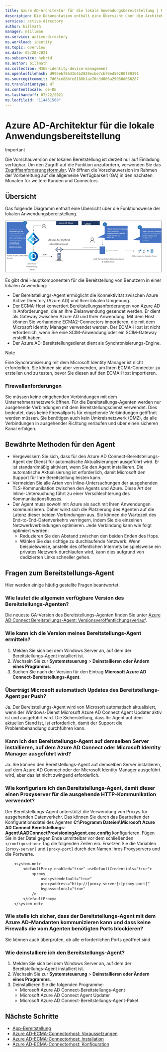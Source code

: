 ```yaml
---
title: Azure AD-Architektur für die lokale Anwendungsbereitstellung | Microsoft-Dokumentation
description: Die Dokumentation enthält eine Übersicht über die Architektur für die lokale Anwendungsbereitstellung.
services: active-directory
author: billmath
manager: mtillman
ms.service: active-directory
ms.workload: identity
ms.topic: overview
ms.date: 05/28/2021
ms.subservice: hybrid
ms.author: billmath
ms.collection: M365-identity-device-management
ms.openlocfilehash: d996ebf8641b4b2829ecbe7cb70ed50280f89391
ms.sourcegitcommit: 7d63ce88bfe8188b1ae70c3d006a29068d066287
ms.translationtype: HT
ms.contentlocale: de-DE
ms.lasthandoff: 07/22/2021
ms.locfileid: "114451568"
---
```

# <a name="azure-ad-on-premises-application-provisioning-architecture"></a>Azure AD-Architektur für die lokale Anwendungsbereitstellung

>[!IMPORTANT]
> Die Vorschauversion der lokalen Bereitstellung ist derzeit nur auf Einladung verfügbar. Um den Zugriff auf die Funktion anzufordern, verwenden Sie das [Zugriffsanforderungsformular](https://aka.ms/onpremprovisioningpublicpreviewaccess). Wir öffnen die Vorschauversion im Rahmen der Vorbereitung auf die allgemeine Verfügbarkeit (GA) in den nächsten Monaten für weitere Kunden und Connectors.

## <a name="overview"></a>Übersicht

Das folgende Diagramm enthält eine Übersicht über die Funktionsweise der lokalen Anwendungsbereitstellung.

![Ein Diagramm, das die Architektur für die lokale Anwendungsbereitstellung zeigt.](.\media\on-premises-application-provisioning-architecture\arch-3.png)

Es gibt drei Hauptkomponenten für die Bereitstellung von Benutzern in einer lokalen Anwendung:

- Der Bereitstellungs-Agent ermöglicht die Konnektivität zwischen Azure Active Directory (Azure AD) und Ihrer lokalen Umgebung.
- Der ECMA-Host konvertiert Bereitstellungsanforderungen von Azure AD in Anforderungen, die an Ihre Zielanwendung gesendet werden. Er dient als Gateway zwischen Azure AD und Ihrer Anwendung. Mit dem Host können Sie vorhandene ECMA2-Connectors importieren, die mit dem Microsoft Identity Manager verwendet werden. Der ECMA-Host ist nicht erforderlich, wenn Sie eine SCIM-Anwendung oder ein SCIM-Gateway erstellt haben.
- Der Azure AD-Bereitstellungsdienst dient als Synchronisierungs-Engine.

>[!NOTE]
> Eine Synchronisierung mit dem Microsoft Identity Manager ist nicht erforderlich. Sie können sie aber verwenden, um Ihren ECMA-Connector zu erstellen und zu testen, bevor Sie diesen auf den ECMA-Host importieren.


### <a name="firewall-requirements"></a>Firewallanforderungen

Sie müssen keine eingehenden Verbindungen mit dem Unternehmensnetzwerk öffnen. Für die Bereitstellungs-Agenten werden nur ausgehende Verbindungen mit dem Bereitstellungsdienst verwendet. Dies bedeutet, dass keine Firewallports für eingehende Verbindungen geöffnet werden müssen. Sie benötigen auch kein Umkreisnetzwerk (DMZ), da alle Verbindungen in ausgehender Richtung verlaufen und über einen sicheren Kanal erfolgen.

## <a name="agent-best-practices"></a>Bewährte Methoden für den Agent
- Vergewissern Sie sich, dass für den Azure AD Connect-Bereitstellungs-Agent der Dienst für automatische Aktualisierungen ausgeführt wird. Er ist standardmäßig aktiviert, wenn Sie den Agent installieren. Die automatische Aktualisierung ist erforderlich, damit Microsoft den Support für Ihre Bereitstellung leisten kann.
- Vermeiden Sie alle Arten von Inline-Untersuchungen der ausgehenden TLS-Kommunikation zwischen den Agents und Azure. Diese Art der Inline-Untersuchung führt zu einer Verschlechterung des Kommunikationsflusses.
- Der Agent muss sowohl mit Azure als auch mit Ihren Anwendungen kommunizieren. Daher wirkt sich die Platzierung des Agenten auf die Latenz dieser beiden Verbindungen aus. Sie können die Wartezeit des End-to-End-Datenverkehrs verringern, indem Sie die einzelnen Netzwerkverbindungen optimieren. Jede Verbindung kann wie folgt optimiert werden:
  - Reduzieren Sie den Abstand zwischen den beiden Enden des Hops.
  - Wählen Sie das richtige zu durchlaufende Netzwerk. Wenn beispielsweise, anstelle des öffentlichen Internets beispielsweise ein privates Netzwerk durchlaufen wird, kann dies aufgrund von dedizierten Links schneller gehen.

## <a name="provisioning-agent-questions"></a>Fragen zum Bereitstellungs-Agent
Hier werden einige häufig gestellte Fragen beantwortet.

### <a name="what-is-the-ga-version-of-the-provisioning-agent"></a>Wie lautet die allgemein verfügbare Version des Bereitstellungs-Agenten?

Die neueste GA-Version des Bereitstellungs-Agenten finden Sie unter [Azure AD Connect Bereitstellungs-Agent: Versionsveröffentlichungsverlauf](provisioning-agent-release-version-history.md).

### <a name="how-do-i-know-the-version-of-my-provisioning-agent"></a>Wie kann ich die Version meines Bereitstellungs-Agent ermitteln?

 1. Melden Sie sich bei dem Windows Server an, auf dem der Bereitstellungs-Agent installiert ist.
 1. Wechseln Sie zur **Systemsteuerung** > **Deinstallieren oder Ändern eines Programms**.
 1. Suchen Sie nach der Version für den Eintrag **Microsoft Azure AD Connect-Bereitstellungs-Agent**.

### <a name="does-microsoft-automatically-push-provisioning-agent-updates"></a>Überträgt Microsoft automatisch Updates des Bereitstellungs-Agent per Push?

Ja. Der Bereitstellungs-Agent wird von Microsoft automatisch aktualisiert, wenn der Windows-Dienst Microsoft Azure AD Connect Agent Updater aktiv ist und ausgeführt wird. Die Sicherstellung, dass Ihr Agent auf dem aktuellen Stand ist, ist erforderlich, damit der Support die Problembehandlung durchführen kann.

### <a name="can-i-install-the-provisioning-agent-on-the-same-server-running-azure-ad-connect-or-microsoft-identity-manager"></a>Kann ich den Bereitstellungs-Agent auf demselben Server installieren, auf dem Azure AD Connect oder Microsoft Identity Manager ausgeführt wird?

Ja. Sie können den Bereitstellungs-Agent auf demselben Server installieren, auf dem Azure AD Connect oder der Microsoft Identity Manager ausgeführt wird, aber das ist nicht zwingend erforderlich.

### <a name="how-do-i-configure-the-provisioning-agent-to-use-a-proxy-server-for-outbound-http-communication"></a>Wie konfiguriere ich den Bereitstellungs-Agent, damit dieser einen Proxyserver für die ausgehende HTTP-Kommunikation verwendet?

Der Bereitstellungs-Agent unterstützt die Verwendung von Proxys für ausgehenden Datenverkehr. Das können Sie durch das Bearbeiten der Konfigurationsdatei des Agenten **C:\Programm Dateien\Microsoft Azure AD Connect Bereitstellungs-Agent\AADConnectProvisioningAgent.exe.config** konfigurieren. Fügen Sie in der Datei gegen Ende unmittelbar vor dem schließenden `</configuration>` Tag die folgenden Zeilen ein. Ersetzen Sie die Variablen `[proxy-server]` und `[proxy-port]` durch den Namen Ihres Proxyservers und die Portwerte.

```
    <system.net>
        <defaultProxy enabled="true" useDefaultCredentials="true">
            <proxy
                usesystemdefault="true"
                proxyaddress="http://[proxy-server]:[proxy-port]"
                bypassonlocal="true"
            />
        </defaultProxy>
    </system.net>
```
### <a name="how-do-i-ensure-the-provisioning-agent-can-communicate-with-the-azure-ad-tenant-and-no-firewalls-are-blocking-ports-required-by-the-agent"></a>Wie stelle ich sicher, dass der Bereitstellungs-Agent mit dem Azure AD-Mandanten kommunizieren kann und dass keine Firewalls die vom Agenten benötigten Ports blockieren?

Sie können auch überprüfen, ob alle erforderlichen Ports geöffnet sind.

### <a name="how-do-i-uninstall-the-provisioning-agent"></a>Wie deinstalliere ich den Bereitstellungs-Agent?
1. Melden Sie sich bei dem Windows Server an, auf dem der Bereitstellungs-Agent installiert ist.
1. Wechseln Sie zur **Systemsteuerung** > **Deinstallieren oder Ändern eines Programms**.
1. Deinstallieren Sie die folgenden Programme:
     - Microsoft Azure AD Connect-Bereitstellungs-Agent
     - Microsoft Azure AD Connect Agent Updater
     - Microsoft Azure AD Connect-Bereitstellungs-Agent-Paket


## <a name="next-steps"></a>Nächste Schritte

- [App-Bereitstellung](user-provisioning.md)
- [Azure AD-ECMA-Connectorhost: Voraussetzungen](on-premises-ecma-prerequisites.md)
- [Azure AD-ECMA-Connectorhost: Installation](on-premises-ecma-install.md)
- [Azure AD-ECMA-Connectorhost: Konfiguration](on-premises-ecma-configure.md)
